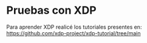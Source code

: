 # Pruebas con XDP

Para aprender XDP realicé los tutoriales presentes en: https://github.com/xdp-project/xdp-tutorial/tree/main


